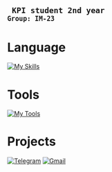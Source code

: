 <!-- ![Header](https://github.com/qrqwqeqt/qrqwqeqt/blob/main/header.gif) -->


## <code> KPI student 2nd year <code>Group: IM-23</code></code>

# Language
[![My Skills](https://skillicons.dev/icons?i=python,html,css,nodejs&theme=light)](https://skillicons.dev)
# Tools
[![My Tools](https://skillicons.dev/icons?i=git,github,godot,sqlite,notion,linux,blender&theme=light)](https://skillicons.dev)


# Projects
 

[![Telegram](<https://img.shields.io/badge/Telegram-2CA5E0?style=flat&logo=telegram&logoColor=white&logoSize=amg">)](https://t.me/qrqwqeqt) [![Gmail](<https://img.shields.io/badge/Gmail-595959?style=flat&logo=gmail&&logoSize=amg">)](mailto:bryuhov.arseniy@lll.kpi.ua)